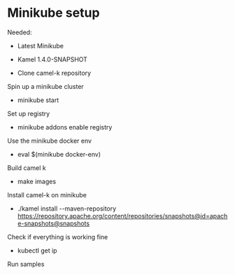 # Minikube setup

Needed:
- Latest Minikube
- Kamel 1.4.0-SNAPSHOT

- Clone camel-k repository

Spin up a minikube cluster
- minikube start

Set up registry
- minikube addons enable registry

Use the minikube docker env
- eval $(minikube docker-env)

Build camel k
- make images

Install camel-k on minikube
- ./kamel install --maven-repository https://repository.apache.org/content/repositories/snapshots@id=apache-snapshots@snapshots 

Check if everything is working fine
- kubectl get ip

Run samples

